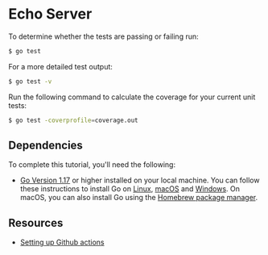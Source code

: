 # Echo Server

To determine whether the tests are passing or failing run:

```zsh
$ go test
```

For a more detailed test output:

```zsh
$ go test -v
```

Run the following command to calculate the coverage for your current unit tests:

```zsh
$ go test -coverprofile=coverage.out
```

## Dependencies

To complete this tutorial, you'll need the following:

* [Go Version 1.17](https://golang.org/dl/) or higher installed on your local machine. You can follow these instructions to install Go on [Linux](https://www.digitalocean.com/community/tutorials/how-to-install-go-and-set-up-a-local-programming-environment-on-ubuntu-18-04), [macOS](https://www.digitalocean.com/community/tutorials/how-to-install-go-and-set-up-a-local-programming-environment-on-macos) and [Windows](https://www.digitalocean.com/community/tutorials/how-to-install-go-and-set-up-a-local-programming-environment-on-windows-10). On macOS, you can also install Go using the [Homebrew package manager](https://www.digitalocean.com/community/tutorials/how-to-install-and-use-homebrew-on-macos).

## Resources

* [Setting up Github actions](https://medium.com/swlh/setting-up-github-actions-for-go-project-ea84f4ed3a40)
